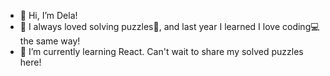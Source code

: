 - 👋 Hi, I’m Dela!
- 👀 I always loved solving puzzles🧩, and last year I learned I love coding💻 the same way!
- 🌱 I’m currently learning React. Can't wait to share my solved puzzles here!


<!---
delanaeini/delanaeini is a ✨ special ✨ repository because its `README.md` (this file) appears on your GitHub profile.
You can click the Preview link to take a look at your changes.
--->
